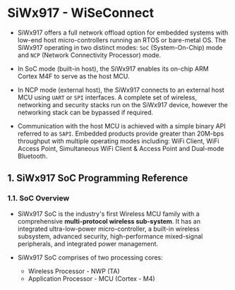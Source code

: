 # SiWx917 - WiSeConnect

- SiWx917 offers a full network offload option for embedded systems with low-end host micro-controllers running an RTOS or bare-metal OS. The SiWx917 operating in two distinct modes: `SoC` (System-On-Chip) mode and `NCP` (Network Connectivity Processor) mode.

- In SoC mode (built-in host), the SiWx917 enables its on-chip ARM Cortex M4F to serve as the host MCU.
- In NCP mode (external host), the SiWx917 connects to an external host MCU using `UART` or `SPI` interfaces. A complete set of wireless, networking and security stacks run on the SiWx917 device, however the networking stack can be bypassed if required.

- Communication with the host MCU is achieved with a simple binary API referred to as `SAPI`. Embedded products provide greater than 20M-bps throughput with multiple operating modes including: WiFi Client, WiFi Access Point, Simultaneous WiFi Client & Access Point and Dual-mode Bluetooth.

## 1. SiWx917 SoC Programming Reference

### 1.1. SoC Overview

- SiWx917 SoC is the industry's first Wireless MCU family with a comprehensive **multi-protocol wireless sub-system**. It has an integrated ultra-low-power micro-controller, a built-in wireless subsystem, advanced security, high-performance mixed-signal peripherals, and integrated power management.

- SiWx917 SoC comprises of two processing cores:
  - Wireless Processor - NWP (TA)
  - Application Processor - MCU (Cortex - M4)

